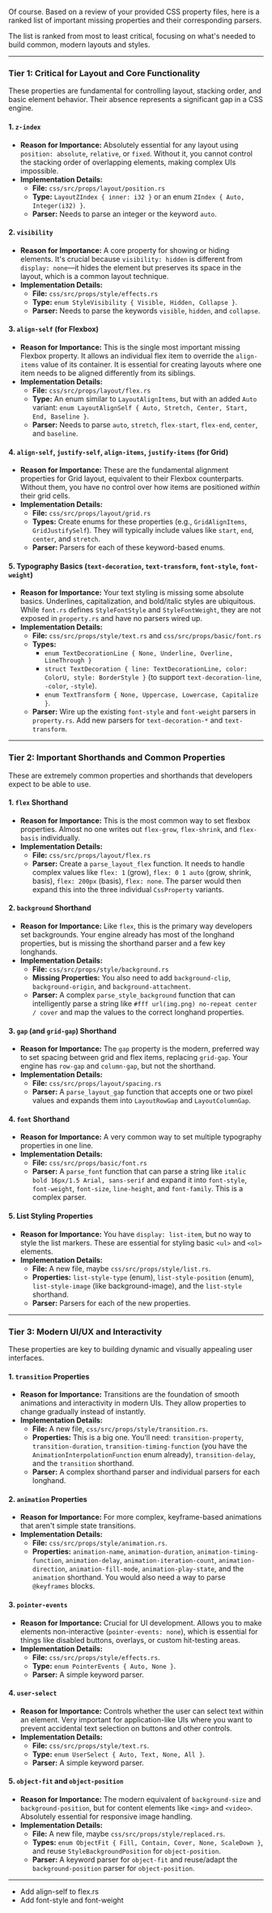 Of course. Based on a review of your provided CSS property files, here is a ranked list of important missing properties and their corresponding parsers.

The list is ranked from most to least critical, focusing on what's needed to build common, modern layouts and styles.

---

### Tier 1: Critical for Layout and Core Functionality

These properties are fundamental for controlling layout, stacking order, and basic element behavior. Their absence represents a significant gap in a CSS engine.

#### 1. `z-index`

*   **Reason for Importance:** Absolutely essential for any layout using `position: absolute`, `relative`, or `fixed`. Without it, you cannot control the stacking order of overlapping elements, making complex UIs impossible.
*   **Implementation Details:**
    *   **File:** `css/src/props/layout/position.rs`
    *   **Type:** `LayoutZIndex { inner: i32 }` or an enum `ZIndex { Auto, Integer(i32) }`.
    *   **Parser:** Needs to parse an integer or the keyword `auto`.

#### 2. `visibility`

*   **Reason for Importance:** A core property for showing or hiding elements. It's crucial because `visibility: hidden` is different from `display: none`—it hides the element but preserves its space in the layout, which is a common layout technique.
*   **Implementation Details:**
    *   **File:** `css/src/props/style/effects.rs`
    *   **Type:** `enum StyleVisibility { Visible, Hidden, Collapse }`.
    *   **Parser:** Needs to parse the keywords `visible`, `hidden`, and `collapse`.

#### 3. `align-self` (for Flexbox)

*   **Reason for Importance:** This is the single most important missing Flexbox property. It allows an individual flex item to override the `align-items` value of its container. It is essential for creating layouts where one item needs to be aligned differently from its siblings.
*   **Implementation Details:**
    *   **File:** `css/src/props/layout/flex.rs`
    *   **Type:** An enum similar to `LayoutAlignItems`, but with an added `Auto` variant: `enum LayoutAlignSelf { Auto, Stretch, Center, Start, End, Baseline }`.
    *   **Parser:** Needs to parse `auto`, `stretch`, `flex-start`, `flex-end`, `center`, and `baseline`.

#### 4. `align-self`, `justify-self`, `align-items`, `justify-items` (for Grid)

*   **Reason for Importance:** These are the fundamental alignment properties for Grid layout, equivalent to their Flexbox counterparts. Without them, you have no control over how items are positioned *within* their grid cells.
*   **Implementation Details:**
    *   **File:** `css/src/props/layout/grid.rs`
    *   **Types:** Create enums for these properties (e.g., `GridAlignItems`, `GridJustifySelf`). They will typically include values like `start`, `end`, `center`, and `stretch`.
    *   **Parser:** Parsers for each of these keyword-based enums.

#### 5. Typography Basics (`text-decoration`, `text-transform`, `font-style`, `font-weight`)

*   **Reason for Importance:** Your text styling is missing some absolute basics. Underlines, capitalization, and bold/italic styles are ubiquitous. While `font.rs` defines `StyleFontStyle` and `StyleFontWeight`, they are not exposed in `property.rs` and have no parsers wired up.
*   **Implementation Details:**
    *   **File:** `css/src/props/style/text.rs` and `css/src/props/basic/font.rs`
    *   **Types:**
        *   `enum TextDecorationLine { None, Underline, Overline, LineThrough }`
        *   `struct TextDecoration { line: TextDecorationLine, color: ColorU, style: BorderStyle }` (to support `text-decoration-line`, `-color`, `-style`).
        *   `enum TextTransform { None, Uppercase, Lowercase, Capitalize }`.
    *   **Parser:** Wire up the existing `font-style` and `font-weight` parsers in `property.rs`. Add new parsers for `text-decoration-*` and `text-transform`.

---

### Tier 2: Important Shorthands and Common Properties

These are extremely common properties and shorthands that developers expect to be able to use.

#### 1. `flex` Shorthand

*   **Reason for Importance:** This is the most common way to set flexbox properties. Almost no one writes out `flex-grow`, `flex-shrink`, and `flex-basis` individually.
*   **Implementation Details:**
    *   **File:** `css/src/props/layout/flex.rs`
    *   **Parser:** Create a `parse_layout_flex` function. It needs to handle complex values like `flex: 1` (grow), `flex: 0 1 auto` (grow, shrink, basis), `flex: 200px` (basis), `flex: none`. The parser would then expand this into the three individual `CssProperty` variants.

#### 2. `background` Shorthand

*   **Reason for Importance:** Like `flex`, this is the primary way developers set backgrounds. Your engine already has most of the longhand properties, but is missing the shorthand parser and a few key longhands.
*   **Implementation Details:**
    *   **File:** `css/src/props/style/background.rs`
    *   **Missing Properties:** You also need to add `background-clip`, `background-origin`, and `background-attachment`.
    *   **Parser:** A complex `parse_style_background` function that can intelligently parse a string like `#fff url(img.png) no-repeat center / cover` and map the values to the correct longhand properties.

#### 3. `gap` (and `grid-gap`) Shorthand

*   **Reason for Importance:** The `gap` property is the modern, preferred way to set spacing between grid and flex items, replacing `grid-gap`. Your engine has `row-gap` and `column-gap`, but not the shorthand.
*   **Implementation Details:**
    *   **File:** `css/src/props/layout/spacing.rs`
    *   **Parser:** A `parse_layout_gap` function that accepts one or two pixel values and expands them into `LayoutRowGap` and `LayoutColumnGap`.

#### 4. `font` Shorthand

*   **Reason for Importance:** A very common way to set multiple typography properties in one line.
*   **Implementation Details:**
    *   **File:** `css/src/props/basic/font.rs`
    *   **Parser:** A `parse_font` function that can parse a string like `italic bold 16px/1.5 Arial, sans-serif` and expand it into `font-style`, `font-weight`, `font-size`, `line-height`, and `font-family`. This is a complex parser.

#### 5. List Styling Properties

*   **Reason for Importance:** You have `display: list-item`, but no way to style the list markers. These are essential for styling basic `<ul>` and `<ol>` elements.
*   **Implementation Details:**
    *   **File:** A new file, maybe `css/src/props/style/list.rs`.
    *   **Properties:** `list-style-type` (enum), `list-style-position` (enum), `list-style-image` (like background-image), and the `list-style` shorthand.
    *   **Parser:** Parsers for each of the new properties.

---

### Tier 3: Modern UI/UX and Interactivity

These properties are key to building dynamic and visually appealing user interfaces.

#### 1. `transition` Properties

*   **Reason for Importance:** Transitions are the foundation of smooth animations and interactivity in modern UIs. They allow properties to change gradually instead of instantly.
*   **Implementation Details:**
    *   **File:** A new file, `css/src/props/style/transition.rs`.
    *   **Properties:** This is a big one. You'll need: `transition-property`, `transition-duration`, `transition-timing-function` (you have the `AnimationInterpolationFunction` enum already), `transition-delay`, and the `transition` shorthand.
    *   **Parser:** A complex shorthand parser and individual parsers for each longhand.

#### 2. `animation` Properties

*   **Reason for Importance:** For more complex, keyframe-based animations that aren't simple state transitions.
*   **Implementation Details:**
    *   **File:** `css/src/props/style/animation.rs`.
    *   **Properties:** `animation-name`, `animation-duration`, `animation-timing-function`, `animation-delay`, `animation-iteration-count`, `animation-direction`, `animation-fill-mode`, `animation-play-state`, and the `animation` shorthand. You would also need a way to parse `@keyframes` blocks.

#### 3. `pointer-events`

*   **Reason for Importance:** Crucial for UI development. Allows you to make elements non-interactive (`pointer-events: none`), which is essential for things like disabled buttons, overlays, or custom hit-testing areas.
*   **Implementation Details:**
    *   **File:** `css/src/props/style/effects.rs`.
    *   **Type:** `enum PointerEvents { Auto, None }`.
    *   **Parser:** A simple keyword parser.

#### 4. `user-select`

*   **Reason for Importance:** Controls whether the user can select text within an element. Very important for application-like UIs where you want to prevent accidental text selection on buttons and other controls.
*   **Implementation Details:**
    *   **File:** `css/src/props/style/text.rs`.
    *   **Type:** `enum UserSelect { Auto, Text, None, All }`.
    *   **Parser:** A simple keyword parser.

#### 5. `object-fit` and `object-position`

*   **Reason for Importance:** The modern equivalent of `background-size` and `background-position`, but for content elements like `<img>` and `<video>`. Absolutely essential for responsive image handling.
*   **Implementation Details:**
    *   **File:** A new file, maybe `css/src/props/style/replaced.rs`.
    *   **Types:** `enum ObjectFit { Fill, Contain, Cover, None, ScaleDown }`, and reuse `StyleBackgroundPosition` for `object-position`.
    *   **Parser:** A keyword parser for `object-fit` and reuse/adapt the `background-position` parser for `object-position`.

---

- Add align-self to flex.rs
- Add font-style and font-weight
